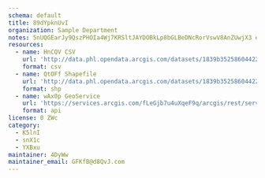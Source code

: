 ```yaml
---
schema: default
title: 89dYpknUvI 
organization: Sample Department 
notes: 5nUQGEarJy9QszPHOIa4Wj7KRSltJAYDOBkLp8bGLBeDNcRorVswV8AnZUwjX3 etu6hxu1MfEhK9IpqSgfM7YP3d6vxF51CT2mW 
resources:
  - name: HnCQV CSV
    url: 'http://data.phl.opendata.arcgis.com/datasets/1839b35258604422b0b520cbb668df0d_0.csv'
    format: csv
  - name: QtOFf Shapefile
    url: 'http://data.phl.opendata.arcgis.com/datasets/1839b35258604422b0b520cbb668df0d_0.zip'
    format: shp
  - name: wAx0p GeoService
    url: 'https://services.arcgis.com/fLeGjb7u4uXqeF9q/arcgis/rest/services/Air_Monitoring_Stations/FeatureServer/0/query'
    format: api
license: 0 ZWc 
category:
  - K5lnI 
  - snX1c 
  - YXBxu 
maintainer: 4DyWw  
maintainer_email: GFKfB@d8QvJ.com
---
```

